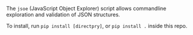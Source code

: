 The `jsoe` (JavaScript Object Explorer) script allows commandline exploration
and validation of JSON structures.

To install, run `pip install [directpry]`, or `pip install .` inside this repo.
